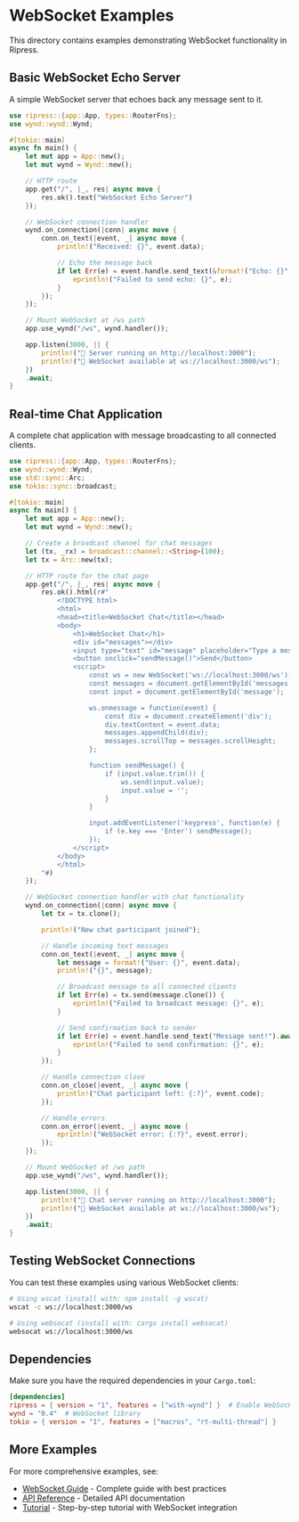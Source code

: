 # WebSocket Examples

This directory contains examples demonstrating WebSocket functionality in Ripress.

## Basic WebSocket Echo Server

A simple WebSocket server that echoes back any message sent to it.

```rust
use ripress::{app::App, types::RouterFns};
use wynd::wynd::Wynd;

#[tokio::main]
async fn main() {
    let mut app = App::new();
    let mut wynd = Wynd::new();

    // HTTP route
    app.get("/", |_, res| async move {
        res.ok().text("WebSocket Echo Server")
    });

    // WebSocket connection handler
    wynd.on_connection(|conn| async move {
        conn.on_text(|event, _| async move {
            println!("Received: {}", event.data);

            // Echo the message back
            if let Err(e) = event.handle.send_text(&format!("Echo: {}", event.data)).await {
                eprintln!("Failed to send echo: {}", e);
            }
        });
    });

    // Mount WebSocket at /ws path
    app.use_wynd("/ws", wynd.handler());

    app.listen(3000, || {
        println!("🚀 Server running on http://localhost:3000");
        println!("🔌 WebSocket available at ws://localhost:3000/ws");
    })
    .await;
}
```

## Real-time Chat Application

A complete chat application with message broadcasting to all connected clients.

```rust
use ripress::{app::App, types::RouterFns};
use wynd::wynd::Wynd;
use std::sync::Arc;
use tokio::sync::broadcast;

#[tokio::main]
async fn main() {
    let mut app = App::new();
    let mut wynd = Wynd::new();

    // Create a broadcast channel for chat messages
    let (tx, _rx) = broadcast::channel::<String>(100);
    let tx = Arc::new(tx);

    // HTTP route for the chat page
    app.get("/", |_, res| async move {
        res.ok().html(r#"
            <!DOCTYPE html>
            <html>
            <head><title>WebSocket Chat</title></head>
            <body>
                <h1>WebSocket Chat</h1>
                <div id="messages"></div>
                <input type="text" id="message" placeholder="Type a message...">
                <button onclick="sendMessage()">Send</button>
                <script>
                    const ws = new WebSocket('ws://localhost:3000/ws');
                    const messages = document.getElementById('messages');
                    const input = document.getElementById('message');

                    ws.onmessage = function(event) {
                        const div = document.createElement('div');
                        div.textContent = event.data;
                        messages.appendChild(div);
                        messages.scrollTop = messages.scrollHeight;
                    };

                    function sendMessage() {
                        if (input.value.trim()) {
                            ws.send(input.value);
                            input.value = '';
                        }
                    }

                    input.addEventListener('keypress', function(e) {
                        if (e.key === 'Enter') sendMessage();
                    });
                </script>
            </body>
            </html>
        "#)
    });

    // WebSocket connection handler with chat functionality
    wynd.on_connection(|conn| async move {
        let tx = tx.clone();

        println!("New chat participant joined");

        // Handle incoming text messages
        conn.on_text(|event, _| async move {
            let message = format!("User: {}", event.data);
            println!("{}", message);

            // Broadcast message to all connected clients
            if let Err(e) = tx.send(message.clone()) {
                eprintln!("Failed to broadcast message: {}", e);
            }

            // Send confirmation back to sender
            if let Err(e) = event.handle.send_text("Message sent!").await {
                eprintln!("Failed to send confirmation: {}", e);
            }
        });

        // Handle connection close
        conn.on_close(|event, _| async move {
            println!("Chat participant left: {:?}", event.code);
        });

        // Handle errors
        conn.on_error(|event, _| async move {
            eprintln!("WebSocket error: {:?}", event.error);
        });
    });

    // Mount WebSocket at /ws path
    app.use_wynd("/ws", wynd.handler());

    app.listen(3000, || {
        println!("🚀 Chat server running on http://localhost:3000");
        println!("🔌 WebSocket available at ws://localhost:3000/ws");
    })
    .await;
}
```

## Testing WebSocket Connections

You can test these examples using various WebSocket clients:

```bash
# Using wscat (install with: npm install -g wscat)
wscat -c ws://localhost:3000/ws

# Using websocat (install with: cargo install websocat)
websocat ws://localhost:3000/ws
```

## Dependencies

Make sure you have the required dependencies in your `Cargo.toml`:

```toml
[dependencies]
ripress = { version = "1", features = ["with-wynd"] }  # Enable WebSocket support (default)
wynd = "0.4"  # WebSocket library
tokio = { version = "1", features = ["macros", "rt-multi-thread"] }
```

## More Examples

For more comprehensive examples, see:

- [WebSocket Guide](./websocket.md) - Complete guide with best practices
- [API Reference](./api-reference/app.md) - Detailed API documentation
- [Tutorial](./tutorial/your-first-app.md) - Step-by-step tutorial with WebSocket integration
